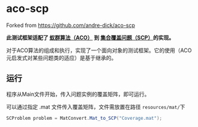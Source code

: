 # aco-scp
Forked from https://github.com/andre-dick/aco-scp

<b>此测试框架适配了 <a href="https://de.wikipedia.org/wiki/Ameisenalgorithmus">蚁群算法（ACO）</a> 到 <a href="https://de.wikipedia.org/wiki/Mengen%C3%BCberdeckungsproblem">集合覆盖问题（SCP）</a>的实现。</b>
<p>对于ACO算法的组成和执行，实现了一个面向对象的测试框架。它的使用（ACO元启发式对某些问题类的适应）是基于继承的。</p>

## 运行
程序从Main文件开始，传入问题实例的覆盖矩阵，即可运行。

可以通过指定 .mat 文件传入覆盖矩阵，文件需放置在路径 `resources/mat/`下
~~~java
SCProblem problem = MatConvert.Mat_to_SCP("Coverage.mat");
~~~

